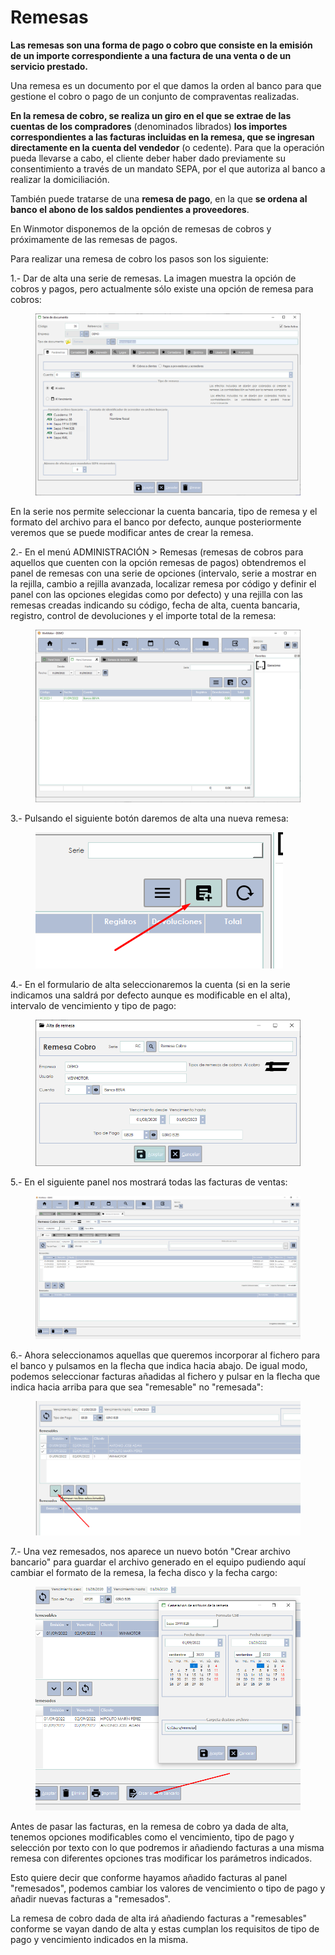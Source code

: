 # Remesas

**Las remesas son una forma de pago o cobro que consiste en la emisión de un importe correspondiente a una factura de una venta o de un servicio prestado.**

Una remesa es un documento por el que damos la orden al banco para que gestione el cobro o pago de un conjunto de compraventas realizadas.

**En la remesa de cobro, se realiza un giro en el que se extrae de las cuentas de los compradores** (denominados librados) **los importes correspondientes a las facturas incluidas en la remesa, que se ingresan directamente en la cuenta del vendedor** (o cedente). Para que la operación pueda llevarse a cabo, el cliente deber haber dado previamente su consentimiento a través de un mandato SEPA, por el que autoriza al banco a realizar la domiciliación.

También puede tratarse de una **remesa de pago**, en la que **se ordena al banco el abono de los saldos pendientes a proveedores**.

En Winmotor disponemos de la opción de remesas de cobros y próximamente de las remesas de pagos.

Para realizar una remesa de cobro los pasos son los siguiente:

1.- Dar de alta una serie de remesas. La imagen muestra la opción de cobros y pagos, pero actualmente sólo existe una opción de remesa para cobros:

<figure><img src="../../.gitbook/assets/imagen (4).png" alt=""><figcaption></figcaption></figure>

En la serie nos permite seleccionar la cuenta bancaria, tipo de remesa y el formato del archivo para el banco por defecto, aunque posteriormente veremos que se puede modificar antes de crear la remesa.

2.- En el menú ADMINISTRACIÓN > Remesas (remesas de cobros para aquellos que cuenten con la opción remesas de pagos) obtendremos el panel de remesas con una serie de opciones (intervalo, serie a mostrar en la rejilla, cambio a rejilla avanzada, localizar remesa por código y definir el panel con las opciones elegidas como por defecto) y una rejilla con las remesas creadas indicando su código, fecha de alta, cuenta bancaria, registro, control de devoluciones y el importe total de la remesa:

<figure><img src="../../.gitbook/assets/imagen (15).png" alt=""><figcaption></figcaption></figure>

3.- Pulsando el siguiente botón daremos de alta una nueva remesa:

<figure><img src="../../.gitbook/assets/imagen (9).png" alt=""><figcaption></figcaption></figure>

4.- En el formulario de alta seleccionaremos la cuenta (si en la serie indicamos una saldrá por defecto aunque es modificable en el alta), intervalo de vencimiento y tipo de pago:

<figure><img src="../../.gitbook/assets/imagen (1).png" alt=""><figcaption></figcaption></figure>

5.- En el siguiente panel nos mostrará todas las facturas de ventas:

<figure><img src="../../.gitbook/assets/imagen (105).png" alt=""><figcaption></figcaption></figure>

6.- Ahora seleccionamos aquellas que queremos incorporar al fichero para el banco y pulsamos en la flecha que indica hacia abajo. De igual modo, podemos seleccionar facturas añadidas al fichero y pulsar en la flecha que indica hacia arriba para que sea "remesable" no "remesada":

<figure><img src="../../.gitbook/assets/imagen (5).png" alt=""><figcaption></figcaption></figure>

7.- Una vez remesados, nos aparece un nuevo botón "Crear archivo bancario" para guardar el archivo generado en el equipo pudiendo aquí cambiar el formato de la remesa, la fecha disco y la fecha cargo:

<figure><img src="../../.gitbook/assets/imagen (6).png" alt=""><figcaption></figcaption></figure>

Antes de pasar las facturas, en la remesa de cobro ya dada de alta, tenemos opciones modificables como el vencimiento, tipo de pago y selección por texto con lo que podremos ir añadiendo facturas a una misma remesa con diferentes opciones tras modificar los parámetros indicados.

Esto quiere decir que conforme hayamos añadido facturas al panel "remesados", podemos cambiar los valores de vencimiento o tipo de pago y añadir nuevas facturas a "remesados".

La remesa de cobro dada de alta irá añadiendo facturas a "remesables" conforme se vayan dando de alta y estas cumplan los requisitos de tipo de pago y vencimiento indicados en la misma.
